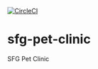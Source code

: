 [![CircleCI](https://circleci.com/gh/andytuffill/sfg-pet-clinic.svg?style=svg)](https://circleci.com/gh/andytuffill/sfg-pet-clinic)

# sfg-pet-clinic
SFG Pet Clinic

